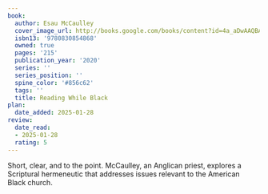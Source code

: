 ```yaml
---
book:
  author: Esau McCaulley
  cover_image_url: http://books.google.com/books/content?id=4a_aDwAAQBAJ&printsec=frontcover&img=1&zoom=1&source=gbs_api
  isbn13: '9780830854868'
  owned: true
  pages: '215'
  publication_year: '2020'
  series: ''
  series_position: ''
  spine_color: '#856c62'
  tags: ''
  title: Reading While Black
plan:
  date_added: 2025-01-28
review:
  date_read:
  - 2025-01-28
  rating: 5
---
```

Short, clear, and to the point. McCaulley, an Anglican priest, explores a Scriptural hermeneutic that addresses issues relevant to the American Black church. 
